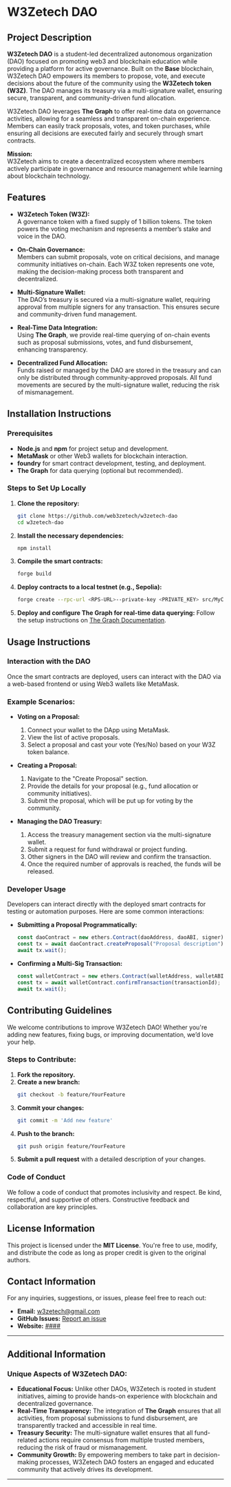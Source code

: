 # W3Zetech DAO

## Project Description  
**W3Zetech DAO** is a student-led decentralized autonomous organization (DAO) focused on promoting web3 and blockchain education while providing a platform for active governance. Built on the **Base** blockchain, W3Zetech DAO empowers its members to propose, vote, and execute decisions about the future of the community using the **W3Zetech token (W3Z)**. The DAO manages its treasury via a multi-signature wallet, ensuring secure, transparent, and community-driven fund allocation. 

W3Zetech DAO leverages **The Graph** to offer real-time data on governance activities, allowing for a seamless and transparent on-chain experience. Members can easily track proposals, votes, and token purchases, while ensuring all decisions are executed fairly and securely through smart contracts.

**Mission:**  
W3Zetech aims to create a decentralized ecosystem where members actively participate in governance and resource management while learning about blockchain technology.

## Features  
- **W3Zetech Token (W3Z):**  
  A governance token with a fixed supply of 1 billion tokens. The token powers the voting mechanism and represents a member’s stake and voice in the DAO.

- **On-Chain Governance:**  
  Members can submit proposals, vote on critical decisions, and manage community initiatives on-chain. Each W3Z token represents one vote, making the decision-making process both transparent and decentralized.

- **Multi-Signature Wallet:**  
  The DAO’s treasury is secured via a multi-signature wallet, requiring approval from multiple signers for any transaction. This ensures secure and community-driven fund management.

- **Real-Time Data Integration:**  
  Using **The Graph**, we provide real-time querying of on-chain events such as proposal submissions, votes, and fund disbursement, enhancing transparency.

- **Decentralized Fund Allocation:**  
  Funds raised or managed by the DAO are stored in the treasury and can only be distributed through community-approved proposals. All fund movements are secured by the multi-signature wallet, reducing the risk of mismanagement.

## Installation Instructions  

### Prerequisites  
- **Node.js** and **npm** for project setup and development.
- **MetaMask** or other Web3 wallets for blockchain interaction.
- **foundry** for smart contract development, testing, and deployment.
- **The Graph** for data querying (optional but recommended).

### Steps to Set Up Locally

1. **Clone the repository:**
    ```bash
    git clone https://github.com/web3zetech/w3zetech-dao
    cd w3zetech-dao
    ```

2. **Install the necessary dependencies:**
    ```bash
    npm install
    ```

3. **Compile the smart contracts:**
    ```bash
    forge build
    ```

4. **Deploy contracts to a local testnet (e.g., Sepolia):**
    ```bash
    forge create --rpc-url <RPS-URL>--private-key <PRIVATE_KEY> src/MyContract.sol:MyContract

    ```

5. **Deploy and configure The Graph for real-time data querying:**
    Follow the setup instructions on [The Graph Documentation](https://thegraph.com/docs/en/quick-start/).


## Usage Instructions  

### Interaction with the DAO  
Once the smart contracts are deployed, users can interact with the DAO via a web-based frontend or using Web3 wallets like MetaMask.

### Example Scenarios:
- **Voting on a Proposal:**
  1. Connect your wallet to the DApp using MetaMask.
  2. View the list of active proposals.
  3. Select a proposal and cast your vote (Yes/No) based on your W3Z token balance.

- **Creating a Proposal:**
  1. Navigate to the "Create Proposal" section.
  2. Provide the details for your proposal (e.g., fund allocation or community initiatives).
  3. Submit the proposal, which will be put up for voting by the community.

- **Managing the DAO Treasury:**
  1. Access the treasury management section via the multi-signature wallet.
  2. Submit a request for fund withdrawal or project funding.
  3. Other signers in the DAO will review and confirm the transaction.
  4. Once the required number of approvals is reached, the funds will be released.

### Developer Usage
Developers can interact directly with the deployed smart contracts for testing or automation purposes. Here are some common interactions:

- **Submitting a Proposal Programmatically:**
    ```js
    const daoContract = new ethers.Contract(daoAddress, daoABI, signer);
    const tx = await daoContract.createProposal("Proposal description");
    await tx.wait();
    ```

- **Confirming a Multi-Sig Transaction:**
    ```js
    const walletContract = new ethers.Contract(walletAddress, walletABI, signer);
    const tx = await walletContract.confirmTransaction(transactionId);
    await tx.wait();
    ```

## Contributing Guidelines  
We welcome contributions to improve W3Zetech DAO! Whether you're adding new features, fixing bugs, or improving documentation, we’d love your help.

### Steps to Contribute:
1. **Fork the repository.**
2. **Create a new branch:**
    ```bash
    git checkout -b feature/YourFeature
    ```
3. **Commit your changes:**
    ```bash
    git commit -m 'Add new feature'
    ```
4. **Push to the branch:**
    ```bash
    git push origin feature/YourFeature
    ```
5. **Submit a pull request** with a detailed description of your changes.

### Code of Conduct  
We follow a code of conduct that promotes inclusivity and respect. Be kind, respectful, and supportive of others. Constructive feedback and collaboration are key principles.

## License Information  
This project is licensed under the **MIT License**. You're free to use, modify, and distribute the code as long as proper credit is given to the original authors.

## Contact Information  
For any inquiries, suggestions, or issues, please feel free to reach out:

- **Email:** w3zetech@gmail.com
- **GitHub Issues:** [Report an issue](https://github.com/web3zetech/w3zetech-dao/issues)
- **Website:** [####](http://w3zetechdao.org)

---

## Additional Information

### Unique Aspects of W3Zetech DAO:
- **Educational Focus:** Unlike other DAOs, W3Zetech is rooted in student initiatives, aiming to provide hands-on experience with blockchain and decentralized governance.
- **Real-Time Transparency:** The integration of **The Graph** ensures that all activities, from proposal submissions to fund disbursement, are transparently tracked and accessible in real time.
- **Treasury Security:** The multi-signature wallet ensures that all fund-related actions require consensus from multiple trusted members, reducing the risk of fraud or mismanagement.
- **Community Growth:** By empowering members to take part in decision-making processes, W3Zetech DAO fosters an engaged and educated community that actively drives its development.

---
